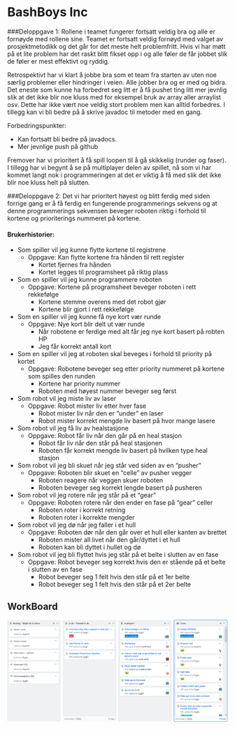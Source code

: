 # BashBoys Inc

###Deloppgave 1:
Rollene i teamet fungerer fortsatt veldig bra og alle er fornøyde med rollene sine. Teamet er fortsatt veldig fornøyd med valget av prosjektmetodikk og det går for det meste helt problemfritt. Hvis vi har møtt på et lite problem har det raskt blitt fikset opp i og alle føler de får jobbet slik de føler er mest effektivt og ryddig.   

Retrospektivt har vi klart å jobbe bra som et team fra starten av uten noe særlig problemer eller hindringer i veien. Alle jobber bra og er med og bidra. Det eneste som kunne ha forbedret seg litt er å få pushet ting litt mer jevnlig slik at det ikke blir noe kluss med for eksempel bruk av array aller arraylist osv. Dette har ikke vært noe veldig stort problem men kan alltid forbedres. I tillegg kan vi bli bedre på å skrive javadoc til metoder med en gang.
 
Forbedringspunkter:
* Kan fortsatt bli bedre på javadocs.
* Mer jevnlige push på github

Fremover har vi prioritert å få spill loopen til å gå skikkelig (runder og faser). I tillegg har vi begynt å se på multiplayer delen av spillet, nå som vi har kommet langt nok i programmeringen at det er viktig å få med slik det ikke blir noe kluss helt på slutten.

###Deloppgave 2:
Det vi har prioritert høyest og blitt ferdig med siden forrige gang er å få ferdig en fungerende programmerings sekvens og at denne programmerings sekvensen beveger roboten riktig i forhold til kortene og prioriterings nummeret på kortene.

#### Brukerhistorier:
* Som spiller vil jeg kunne flytte kortene til registrene
    * Oppgave: Kan flytte kortene fra hånden til rett register 
        * Kortet fjernes fra hånden
        * Kortet legges til programsheet på riktig plass
* Som en spiller vil jeg kunne programmere roboten
    * Oppgave: Kortene på programsheet beveger roboten i rett rekkefølge
        * Kortene stemme overens med det robot gjør
        * Kortene blir gjort i rett rekkefølge
* Som en spiller vil jeg kunne få nye kort vær runde
    * Oppgave: Nye kort blir delt ut vær runde
        * Når robotene er ferdige med alt får jeg nye kort basert på robten HP
        * Jeg får korrekt antall kort
* Som en spiller vil jeg at roboten skal beveges i forhold til priority på kortet
    * Oppgave: Robotene beveger seg etter priority nummeret på kortene som spilles den runden
        * Kortene har priority nummer
        * Roboten med høyest nummer beveger seg først
* Som robot vil jeg miste liv av laser
    * Oppgave: Robot mister liv etter hver fase
        * Robot mister liv når den er “under” en laser
        * Robot mister korrekt mengde liv basert på hvor mange lasere
* Som robot vil jeg få liv av healstasjone
    * Oppgave: Robot får liv når den går på en heal stasjon
        * Robot får liv når den står på heal stasjonen
        * Roboten får korrekt mengde liv basert på hvilken type heal stasjon
* Som robot vil jeg bli skuet når jeg står ved siden av en “pusher”
    * Oppgave: Roboten blir skuet en “celle” av pusher vegger
        * Roboten reagere når veggen skuer roboten
        * Roboten beveger seg korrekt lengde basert på pusheren
* Som robot vil jeg rotere når jeg står på et “gear”
    * Oppgave: Roboten rotere når den ender en fase på “gear” celler
        * Roboten roter i korrekt retning
        * Roboten roter i korrekte mengder
* Som robot vil jeg dø når jeg faller i et hull
    * Oppgave: Roboten dør når den går over et hull eller kanten av brettet
        * Roboten mister all livet når den går/dyttet i et hull
        * Roboten kan bli dyttet i hullet og dø
* Som robot vil jeg bli flyttet hvis jeg står på et belte i slutten av en fase
    * Oppgave: Robot beveger seg korrekt hvis den er stående på et belte i slutten av en fase
        * Robot beveger seg 1 felt hvis den står på et 1er belte
        * Robot beveger seg 1 felt hvis den står på et 2er belte

## WorkBoard
![WorkBoard](https://github.com/inf112-v20/BashBoys_Inc/blob/master/Deliverables/WordBoards/WorkBoardOblig3.PNG)
